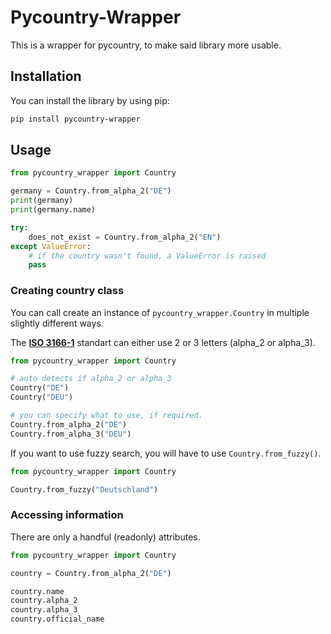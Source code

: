 # Pycountry-Wrapper

This is a wrapper for pycountry, to make said library more usable.

## Installation

You can install the library by using pip:

```bash
pip install pycountry-wrapper
```

## Usage

```python
from pycountry_wrapper import Country

germany = Country.from_alpha_2("DE")
print(germany)
print(germany.name)

try:
    does_not_exist = Country.from_alpha_2("EN")
except ValueError:
    # if the country wasn't found, a ValueError is raised
    pass
```

### Creating country class

You can call create an instance of `pycountry_wrapper.Country` in multiple slightly different ways.

The [**ISO 3166-1**](https://en.wikipedia.org/wiki/ISO_3166-1) standart can either use 2 or 3 letters (alpha_2 or alpha_3).

```python
from pycountry_wrapper import Country

# auto detects if alpha_2 or alpha_3
Country("DE")
Country("DEU")

# you can specify what to use, if required.
Country.from_alpha_2("DE")
Country.from_alpha_3("DEU")
```

If you want to use fuzzy search, you will have to use `Country.from_fuzzy()`.

```python
from pycountry_wrapper import Country

Country.from_fuzzy("Deutschland")
```


### Accessing information

There are only a handful (readonly) attributes.

```python
from pycountry_wrapper import Country

country = Country.from_alpha_2("DE")

country.name
country.alpha_2
country.alpha_3
country.official_name
```
